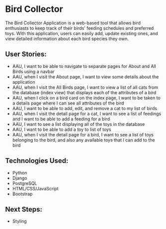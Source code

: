 # Bird Collector
The Bird Collector Application is a web-based tool that allows bird enthusiasts to keep track of their birds' feeding schedules and preferred toys. With this application, users can easily add, update existing ones, and view detailed information about each bird species they own.

## User Stories:
- AAU, I want to be able to navigate to separate pages for About and All Birds using a navbar
- AAU, when I visit the About page, I want to view some details about the application
- AAU, when I visit the All Birds page, I want to view a list of all cats from the database (index view) that displays each of the attributes of a bird
- AAU, when I click on a bird card on the index page, I want to be taken to a details page where I can see all attributes of the bird
- AAU, I want to be able to add, edit, and remove a cat to my list of birds
- AAU, when I visit the detail page for a cat, I want to see a list of feedings and I want to be able to add a feeding for a bird
- AAU, I want to see a list displaying all of the toys in the database
- AAU, I want to be able to add a toy to list of toys
- AAU, when I visit the detail page for a bird, I want to see a list of toys belonging to the bird, and also any available toys that I can add to the bird

## Technologies Used:
- Python
- Django
- PostgreSQL
- HTML/CSS/JavaScript
- Bootstrap

## Next Steps:
- Styling
